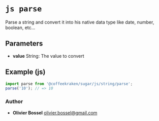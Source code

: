 


<!-- @namespace    sugar.js.string -->
<!-- @name    parse -->

# ```js parse ```


Parse a string and convert it into his native data type like date, number, boolean, etc...

## Parameters

- **value**  String: The value to convert



## Example (js)

```js
import parse from '@coffeekraken/sugar/js/string/parse';
parse('10'); // => 10
```


### Author
- **Olivier Bossel** <a href="mailto:olivier.bossel@gmail.com">olivier.bossel@gmail.com</a> 



